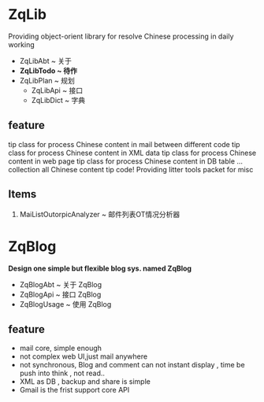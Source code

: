 # ZqLib #
Providing object-orient library for resolve Chinese processing in daily working
  * ZqLibAbt ~ 关于
  * **ZqLibTodo ~ 待作**
  * ZqLibPlan ~ 规划
    * ZqLibApi ~ 接口
    * ZqLibDict ~ 字典

## feature ##
tip class for process Chinese content in mail between different code
tip class for process Chinese content in XML data
tip class for process Chinese content in web page
tip class for process Chinese content in DB table
... collection all Chinese content tip code!
Providing litter tools packet for misc

## Items ##
  1. MaiListOutorpicAnalyzer ~ 邮件列表OT情况分析器

# ZqBlog #
**Design one simple but flexible blog sys. named ZqBlog**
  * ZqBlogAbt ~ 关于 ZqBlog
  * ZqBlogApi ~ 接口 ZqBlog
  * ZqBlogUsage ~ 使用 ZqBlog

## feature ##
  * mail core, simple enough
  * not complex web UI,just mail anywhere
  * not synchronous, Blog and comment can not instant display , time be push into think , not read..
  * XML as DB , backup and share is simple
  * Gmail is the frist support core API
